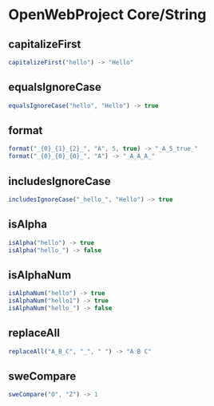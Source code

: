 # OpenWebProject Core/String

## capitalizeFirst
```javascript
capitalizeFirst("hello") -> "Hello"
```

## equalsIgnoreCase
```javascript
equalsIgnoreCase("hello", "Hello") -> true
```

## format
```javascript
format("_{0}_{1}_{2}_", "A", 5, true) -> "_A_5_true_"
format("_{0}_{0}_{0}_", "A") -> "_A_A_A_"
```

## includesIgnoreCase
```javascript
includesIgnoreCase("_hello_", "Hello") -> true
```

## isAlpha
```javascript
isAlpha("hello") -> true
isAlpha("hello_") -> false
```

## isAlphaNum
```javascript
isAlphaNum("hello") -> true
isAlphaNum("hello1") -> true
isAlphaNum("hello_") -> false
```

## replaceAll
```javascript
replaceAll("A_B_C", "_", " ") -> "A B C"
```

## sweCompare
```javascript
sweCompare("Ö", "Z") -> 1
```
